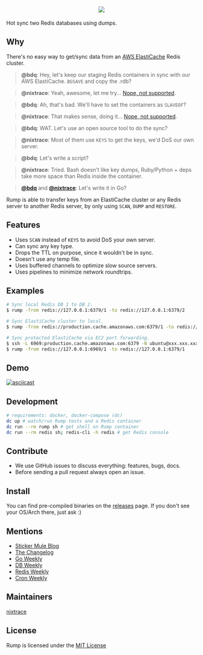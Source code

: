 <h1 align="center">
<img src="https://rawgit.com/jdorfman/rump/master/assets/images/rump_logo.svg">
</h1>

Hot sync two Redis databases using dumps.

## Why

There's no easy way to get/sync data from an [AWS ElastiCache]( http://docs.aws.amazon.com/AmazonElastiCache/latest/UserGuide/ClientConfig.RestrictedCommands.html ) Redis cluster.

> **@bdq**: Hey, let's keep our staging Redis containers in sync with our AWS ElastiCache. `BGSAVE` and copy the .rdb?

>**@nixtrace**: Yeah, awesome, let me try... [Nope, not supported](http://docs.aws.amazon.com/AmazonElastiCache/latest/UserGuide/ClientConfig.RestrictedCommands.html).

>**@bdq**: Ah, that's bad. We'll have to set the containers as `SLAVEOF`?

>**@nixtrace**: That makes sense, doing it... [Nope, not supported](http://docs.aws.amazon.com/AmazonElastiCache/latest/UserGuide/ClientConfig.RestrictedCommands.html).

>**@bdq**: WAT. Let's use an open source tool to do the sync?

>**@nixtrace**: Most of them use `KEYS` to get the keys, we'd DoS our own server.

>**@bdq**: Let's write a script?

>**@nixtrace**: Tried. Bash doesn't like key dumps, Ruby/Python + deps take more space than Redis inside the container.

>**[@bdq](https://github.com/BDQ)** and **[@nixtrace](https://github.com/nixtrace)**: Let's write it in Go?


Rump is able to transfer keys from an ElastiCache cluster or any Redis server to another Redis server, by only using `SCAN`, `DUMP` and `RESTORE`.

## Features

- Uses `SCAN` instead of `KEYS` to avoid DoS your own server.
- Can sync any key type.
- Drops the TTL on purpose, since it wouldn't be in sync.
- Doesn't use any temp file.
- Uses buffered channels to optimize slow source servers.
- Uses pipelines to minimize network roundtrips.

## Examples

```sh
# Sync local Redis DB 1 to DB 2.
$ rump -from redis://127.0.0.1:6379/1 -to redis://127.0.0.1:6379/2

# Sync ElastiCache cluster to local.
$ rump -from redis://production.cache.amazonaws.com:6379/1 -to redis://127.0.0.1:6379/1

# Sync protected ElastiCache via EC2 port forwarding.
$ ssh -L 6969:production.cache.amazonaws.com:6379 -N ubuntu@xxx.xxx.xxx.xxx &
$ rump -from redis://127.0.0.1:6969/1 -to redis://127.0.0.1:6379/1
```

## Demo

[![asciicast](https://asciinema.org/a/94355.png)](https://asciinema.org/a/94355)

## Development

```sh
# requirements: docker, docker-compose (dc)
dc up # watch/run Rump tests and a Redis container
dc run --rm rump sh # get shell on Rump container
dc run --rm redis sh; redis-cli -h redis # get Redis console
```

## Contribute

- We use GitHub issues to discuss everything: features, bugs, docs.
- Before sending a pull request always open an issue.

## Install

You can find pre-compiled binaries on the [releases](https://github.com/stickermule/rump/releases) page. If you don't see your OS/Arch there, just ask :)

## Mentions

- [Sticker Mule Blog](https://www.stickermule.com/blog/introducing-rump)
- [The Changelog](http://email.changelog.com/t/ViewEmail/t/13CBF627BB99BB74/)
- [Go Weekly](http://golangweekly.com/issues/138)
- [DB Weekly](http://dbweekly.com/issues/132)
- [Redis Weekly](http://redisweekly.com/archive/172.html)
- [Cron Weekly](https://www.cronweekly.com/issue-59/)

## Maintainers

[nixtrace](https://github.com/nixtrace)

## License

Rump is licensed under the [MIT License](https://opensource.org/licenses/MIT)
